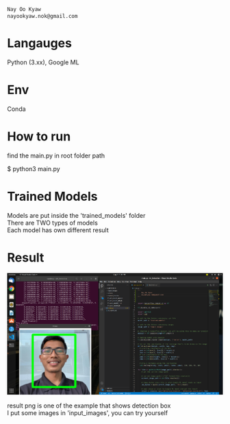 
    Nay Oo Kyaw
    nayookyaw.nok@gmail.com


# Langauges
Python (3.xx), Google ML

# Env
Conda

# How to run
find the main.py in root folder path <br>

$ python3 main.py

# Trained Models
Models are put inside the 'trained_models' folder <br>
There are TWO types of models <br>
Each model has own different result <br>

# Result

![alt text](./result.png)

result png is one of the example that shows detection box <br>
I put some images in 'input_images', you can try yourself
